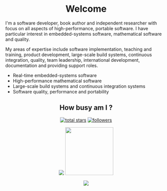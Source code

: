 <h1 align="center">Welcome</h1>

I'm a software developer, book author and independent researcher with focus on all aspects of high-performance, portable software. I have particular interest in embedded-systems software, mathematical software and quality.

My areas of expertise include software implementation, teaching and training, product development, large-scale build systems, continuous integration, quality, team leadership, international development, documentation and providing support roles.

- Real-time embedded-systems software
- High-performance mathematical software
- Large-scale build systems and continuous integration systems
- Software quality, performance and portability

<h2 align="center">How busy am I ?</h2>

<p align="center">
  <a href="https://github.com/ckormanyos?tab=repositories&sort=stargazers">
    <img alt="total stars" title="Total stars on GitHub" src="https://custom-icon-badges.herokuapp.com/badge/dynamic/json?logo=star&color=55960c&labelColor=488207&label=Stars&style=for-the-badge&query=%24.stars&url=https://api.github-star-counter.workers.dev/user/ckormanyos"/></a>
  <a href="https://github.com/ckormanyos?tab=followers">
    <img alt="followers" title="Follow me on Github" src="https://custom-icon-badges.herokuapp.com/github/followers/ckormanyos?color=236ad3&labelColor=1155ba&style=for-the-badge&logo=person-add&label=Follow&logoColor=white"/></a>
</p>

<p align="center">
    <img src="https://views.whatilearened.today/views/github/ckormanyos/views.svg?/></a>
</p>

</br>
<p align="center">
  <a href="https://github.com/ckormanyos">
    <img
      height="150"
      src="https://github-readme-stats.vercel.app/api?username=ckormanyos&count_private=true&show_icons=true&custom_title=ckormanyos'%20Github%20Status&hide=issues&theme=vision-friendly-dark"
    />
   </a>
</p>

<p align="center">
  <a href="https://github.com/ckormanyos">
    <img
      src="https://github-trophies.vercel.app/?username=ckormanyos&row=2&column=3" />
  </a>
</p>
